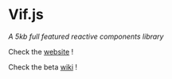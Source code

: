 # Vif.js

_A 5kb full featured reactive components library_

Check the [website](https://vifjs.dev) !

Check the beta [wiki](./doc/wiki/README.md) !
